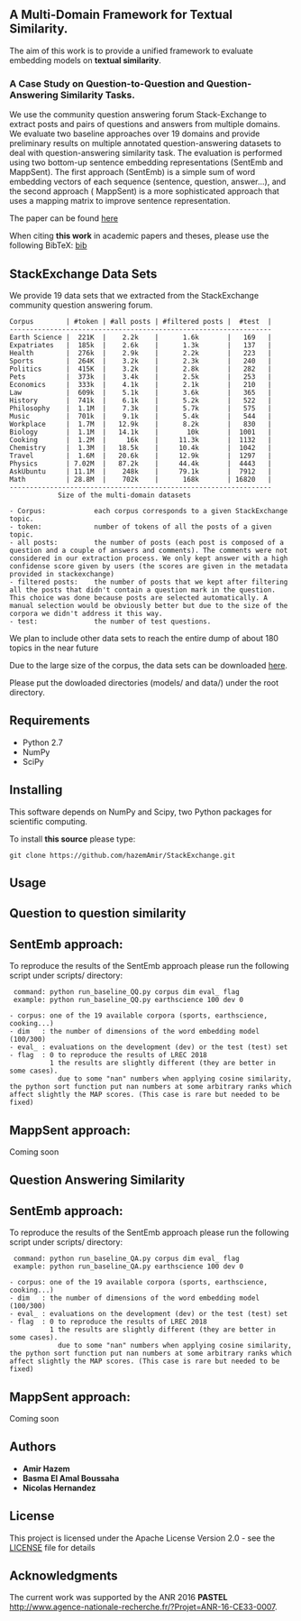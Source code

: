 ## A Multi-Domain Framework for Textual Similarity.

The aim of this work is to provide a unified framework to evaluate embedding models on **textual similarity**.

### A Case Study on Question-to-Question and Question-Answering Similarity Tasks.
We use the community question answering forum Stack-Exchange to extract posts and pairs of questions and answers from multiple domains.  We evaluate two baseline approaches over 19 domains and provide preliminary results on multiple annotated question-answering datasets to deal with question-answering similarity task.
The evaluation is performed using two bottom-up sentence embedding representations (SentEmb and MappSent). The first approach (SentEmb) is a simple sum of word embedding vectors of each sequence (sentence, question, answer...), and the second approach ( MappSent) is a more sophisticated approach that uses a mapping matrix to improve sentence representation. 

The paper can be found [here](http://www.amirhazem.ovh/publications/year/2018/LREC/LREC_2018_Paper_Textual_Similarity.pdf)

When citing **this work** in academic papers and theses, please use the following BibTeX: [bib](http://www.amirhazem.ovh/publications/year/2018/LREC/bib.txt)

## StackExchange Data Sets 
We provide 19 data sets that we extracted from the StackExchange community question answering forum. 

    Corpus        | #token | #all posts | #filtered posts |  #test  |
    -----------------------------------------------------------------      
    Earth Science |  221K  |    2.2k    |      1.6k       |   169   |
    Expatriates   |  185k  |    2.6k    |      1.3k       |   137   |
    Health        |  276k  |    2.9k    |      2.2k       |   223   |
    Sports        |  264K  |    3.2k    |      2.3k       |   240   |
    Politics      |  415K  |    3.2k    |      2.8k       |   282   |
    Pets          |  373k  |    3.4k    |      2.5k       |   253   |
    Economics     |  333k  |    4.1k    |      2.1k       |   210   |
    Law           |  609k  |    5.1k    |      3.6k       |   365   |
    History       |  741k  |    6.1k    |      5.2k       |   522   |
    Philosophy    |  1.1M  |    7.3k    |      5.7k       |   575   |
    Music         |  701k  |    9.1k    |      5.4k       |   544   |
    Workplace     |  1.7M  |   12.9k    |      8.2k       |   830   |
    Biology       |  1.1M  |   14.1k    |       10k       |  1001   |
    Cooking       |  1.2M  |     16k    |     11.3k       |  1132   |
    Chemistry     |  1.3M  |   18.5k    |     10.4k       |  1042   |
    Travel        |  1.6M  |   20.6k    |     12.9k       |  1297   |
    Physics       | 7.02M  |   87.2k    |     44.4k       |  4443   |
    AskUbuntu     | 11.1M  |    248k    |     79.1k       |  7912   |
    Math          | 28.8M  |    702k    |      168k       | 16820   |
    -----------------------------------------------------------------
                Size of the multi-domain datasets 
```
- Corpus:            each corpus corresponds to a given StackExchange topic.     
- token:             number of tokens of all the posts of a given topic.   
- all posts:         the number of posts (each post is composed of a question and a couple of answers and comments). The comments were not considered in our extraction process. We only kept answer with a high confidense score given by users (the scores are given in the metadata provided in stackexchange)
- filtered posts:    the number of posts that we kept after filtering all the posts that didn't contain a question mark in the question. This choice was done because posts are selected automatically. A manual selection would be obviously better but due to the size of the corpora we didn't address it this way. 
- test:              the number of test questions.
```
We plan to include other data sets to reach the entire dump of about 180 topics in the near future




Due to the large size of the corpus, the data sets can be downloaded [here](https://uncloud.univ-nantes.fr/index.php/s/9Ei9WykrGzMDcDb).

Please put the dowloaded directories (models/ and data/) under the root directory.


## Requirements

- Python 2.7
- NumPy
- SciPy

## Installing
This software depends on NumPy and Scipy, two Python packages for scientific computing.  

To install **this source** please type: 

```
git clone https://github.com/hazemAmir/StackExchange.git
```
## Usage

## Question to question similarity 

SentEmb approach:
----------------

To reproduce the results of the SentEmb approach please run the following script under scripts/ directory:

```
 command: python run_baseline_QQ.py corpus dim eval_ flag
 example: python run_baseline_QQ.py earthscience 100 dev 0

- corpus: one of the 19 available corpora (sports, earthscience, cooking...)
- dim   : the number of dimensions of the word embedding model (100/300)
- eval_ : evaluations on the development (dev) or the test (test) set
- flag  : 0 to reproduce the results of LREC 2018
          1 the results are slightly different (they are better in some cases).
            due to some "nan" numbers when applying cosine similarity, the python sort function put nan numbers at some arbitrary ranks which affect slightly the MAP scores. (This case is rare but needed to be fixed) 
```
MappSent approach:
----------------
Coming soon


## Question Answering Similarity 

SentEmb approach:
----------------

To reproduce the results of the SentEmb approach please run the following script under scripts/ directory:

```
 command: python run_baseline_QA.py corpus dim eval_ flag
 example: python run_baseline_QA.py earthscience 100 dev 0

- corpus: one of the 19 available corpora (sports, earthscience, cooking...)
- dim   : the number of dimensions of the word embedding model (100/300)
- eval_ : evaluations on the development (dev) or the test (test) set
- flag  : 0 to reproduce the results of LREC 2018
          1 the results are slightly different (they are better in some cases).
            due to some "nan" numbers when applying cosine similarity, the python sort function put nan numbers at some arbitrary ranks which affect slightly the MAP scores. (This case is rare but needed to be fixed) 
```
MappSent approach:
----------------
Coming soon


## Authors

* **Amir Hazem** 
* **Basma El Amal Boussaha**
* **Nicolas Hernandez**

## License

This project is licensed under the Apache License Version 2.0 - see the [LICENSE](LICENSE) file for details

## Acknowledgments
The current work was supported by  the ANR 2016 **PASTEL** http://www.agence-nationale-recherche.fr/?Projet=ANR-16-CE33-0007.


